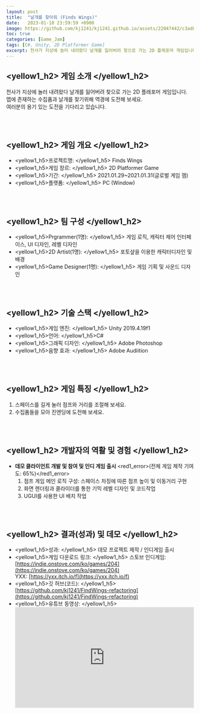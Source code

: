 ```yaml
---
layout: post
title:  "날개를 찾아줘 (Finds Wings)"
date:   2023-01-10 23:59:59 +0900
image: https://github.com/kj1241/kj1241.github.io/assets/22047442/c3ad8c4e-4d56-43b4-93e8-9cf0f657d28b
toc: true
categories: [Game_Jam]
tags: [C#, Unity, 2D Platformer Game]
excerpt: 천사가 지상에 놀러 내려왔다 날개를 잃어버려 찾으로 가는 2D 플래포머 게임입니다. 맵에 존재하는 수집품과 날개를 찾기위해 역경에 도전해 보세요. 여러분의 용기 있는 도전을 기다리고 있습니다.
---
```


## <yellow1_h2> 게임 소개 </yellow1_h2>

천사가 지상에 놀러 내려왔다 날개를 잃어버려 찾으로 가는 2D 플래포머 게임입니다.  
맵에 존재하는 수집품과 날개를 찾기위해 역경에 도전해 보세요.  
여러분의 용기 있는 도전을 기다리고 있습니다.

<br>
<br>

## <yellow1_h2> 게임 개요 </yellow1_h2>

- <span><yellow1_h5>프로젝트명: </yellow1_h5> Finds Wings</span>
- <span><yellow1_h5>게임 장르: </yellow1_h5> 2D Platformer Game</span>
- <span><yellow1_h5>기간: </yellow1_h5> 2021.01.29~2021.01.31(글로벌 게임 잼)</span>
- <span><yellow1_h5>플랫폼: </yellow1_h5> PC (Window)</span> 

<br>
<br>

## <yellow1_h2> 팀 구성 </yellow1_h2>

- <span><yellow1_h5>Prgrammer(1명): </yellow1_h5> 게임 로직, 캐릭터 제어 인터페이스, UI 디자인, 레벨 디자인</span>
- <span><yellow1_h5>2D Artist(1명): </yellow1_h5> 포토샾을 이용한 캐릭터디자인 및 배경</span>
- <span><yellow1_h5>Game Designer(1명): </yellow1_h5> 게임 기획 및 사운드 디자인</span>

<br>
<br>

## <yellow1_h2> 기술 스택 </yellow1_h2>

- <span><yellow1_h5>게임 엔진: </yellow1_h5> Unity 2019.4.19f1</span>
- <span><yellow1_h5>언어: </yellow1_h5>C#</span>
- <span><yellow1_h5>그래픽 디자인: </yellow1_h5> Adobe Photoshop</span>
- <span><yellow1_h5>음향 효과: </yellow1_h5> Adobe Audiition</span> 

<br>
<br>

## <yellow1_h2> 게임 특징 </yellow1_h2>

1. 스페이스를 길게 눌러 점프와 거리를 조절해 보세요.
2. 수집품들을 모아 진엔딩에 도전해 보세요.

<br>
<br>

## <yellow1_h2> 개발자의 역활 및 경험 </yellow1_h2>

- **데모 클라이언트 개발 및 참여 및 인디 게임 출시** <span><red1_error>(전체 게임 제작 기여도: 65%)</red1_error></span>
    1. 점프 게임 메인 로직 구성:  스페이스 차징에 따른 점프 높이 및 이동거리 구현
    2. 화면 렌더링과 콜라이더를 통한 기믹 레벨 디자인 및 코드작업
    3. UGUI를 사용한 UI 배치 작업

<br>
<br>

## <yellow1_h2> 결과(성과) 및 데모 </yellow1_h2>

- <span><yellow1_h5>성과: </yellow1_h5> 데모 프로젝트 제작 / 인디게임 출시 </span>
- <yellow1_h5>게임 다운로드 링크: </yellow1_h5>
    스토브 인디게임: [https://indie.onstove.com/ko/games/204](https://indie.onstove.com/ko/games/204)  
    YXX: [https://yxx.itch.io/f](https://yxx.itch.io/f)  
- <span> <yellow1_h5>깃 허브(코드): </yellow1_h5> [https://github.com/kj1241/FindWings-refactoring](https://github.com/kj1241/FindWings-refactoring) </span>
- <yellow1_h5>유튜브 동영상: </yellow1_h5> 
    <iframe width="100%" style="aspect-ratio:16/9" src="https://www.youtube.com/embed/1x_Vr8Gaox0" title="Find Wings" frameborder="0" allow="accelerometer; autoplay; clipboard-write; encrypted-media; gyroscope; picture-in-picture; web-share" allowfullscreen></iframe>

